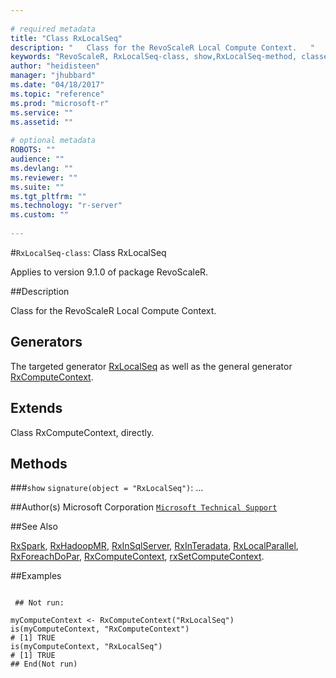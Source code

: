 ```yaml
--- 
 
# required metadata 
title: "Class RxLocalSeq" 
description: "   Class for the RevoScaleR Local Compute Context.   " 
keywords: "RevoScaleR, RxLocalSeq-class, show,RxLocalSeq-method, classes" 
author: "heidisteen" 
manager: "jhubbard" 
ms.date: "04/18/2017" 
ms.topic: "reference" 
ms.prod: "microsoft-r" 
ms.service: "" 
ms.assetid: "" 
 
# optional metadata 
ROBOTS: "" 
audience: "" 
ms.devlang: "" 
ms.reviewer: "" 
ms.suite: "" 
ms.tgt_pltfrm: "" 
ms.technology: "r-server" 
ms.custom: "" 
 
--- 
```

 
 
 
 
 #`RxLocalSeq-class`: Class RxLocalSeq

 Applies to version 9.1.0 of package RevoScaleR.
 
 ##Description
 
Class for the RevoScaleR Local Compute Context.  
 
 
 ## Generators 

 
The targeted generator [RxLocalSeq](RxLocalSeq.md) as well as the general generator
[RxComputeContext](../../r-reference/revoscaler/rxcomputecontext.md).
 
 ## Extends 

 
Class RxComputeContext, directly.
 
 ## Methods 

 


###`show`
`signature(object = "RxLocalSeq")`: ...



 
 ##Author(s)
 Microsoft Corporation [`Microsoft Technical Support`](https://go.microsoft.com/fwlink/?LinkID=698556&clcid=0x409)
 
 
 ##See Also
 
[RxSpark](RxSpark.md),
[RxHadoopMR](../../r-reference/revoscaler/rxhadoopmr.md),
[RxInSqlServer](RxInSqlServer.md),
[RxInTeradata](RxInTeradata.md),
[RxLocalParallel](RxLocalParallel.md),
[RxForeachDoPar](../../r-reference/revoscaler/rxforeachdopar.md),
[RxComputeContext](../../r-reference/revoscaler/rxcomputecontext.md),
[rxSetComputeContext](rxSetComputeContext.md).
   
 ##Examples

 ```
   
  ## Not run:
 
myComputeContext <- RxComputeContext("RxLocalSeq")
is(myComputeContext, "RxComputeContext")
# [1] TRUE
is(myComputeContext, "RxLocalSeq")
# [1] TRUE
 ## End(Not run) 
  
 
```
 
 
